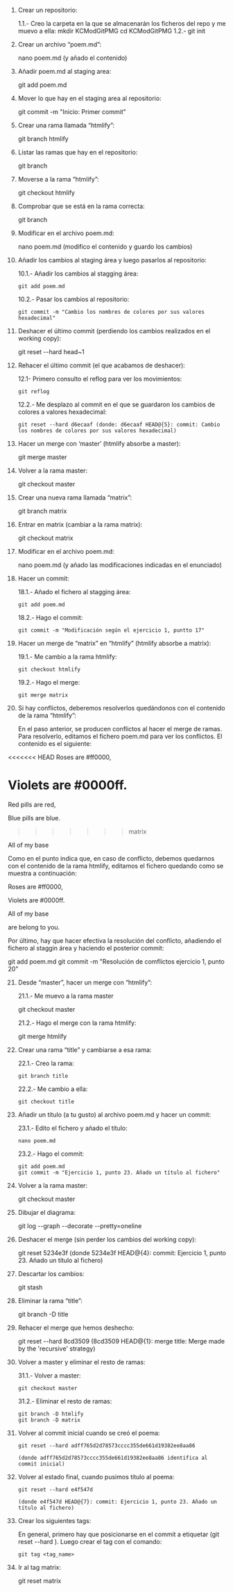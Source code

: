 1) Crear un repositorio:

	1.1.- Creo la carpeta en la que se almacenarán los ficheros del repo y me muevo a ella: 
		mkdir KCModGitPMG
		cd KCModGitPMG
	1.2.- git init

2) Crear un archivo “poem.md”:

	nano poem.md (y añado el contenido)

3) Añadir poem.md al staging area:

	git add poem.md

4) Mover lo que hay en el staging area al repositorio:

	git commit -m "Inicio: Primer commit"


5) Crear una rama llamada “htmlify”:

	git branch htmlify

6) Listar las ramas que hay en el repositorio:

	git branch

7) Moverse a la rama “htmlify”:

	git checkout htmlify

8) Comprobar que se está en la rama correcta:

	git branch

9) Modificar en el archivo poem.md:

	nano poem.md (modifico el contenido y guardo los cambios)

10) Añadir los cambios al staging área y luego pasarlos al repositorio:

	10.1.- Añadir los cambios al stagging área:

		git add poem.md

	10.2.- Pasar los cambios al repositorio:

		git commit -m "Cambio los nombres de colores por sus valores hexadecimal"

11) Deshacer el último commit (perdiendo los cambios realizados en el working copy):

	git reset --hard head~1

12) Rehacer el último commit (el que acabamos de deshacer):

	12.1- Primero consulto el reflog para ver los movimientos:

		git reflog

	12.2.- Me desplazo al commit en el que se guardaron los cambios de colores a valores hexadecimal:

		git reset --hard d6ecaaf (donde: d6ecaaf HEAD@{5}: commit: Cambio los nombres de colores por sus valores hexadecimal)

13) Hacer un merge con ‘master’ (htmlify absorbe a master):

	git merge master

14) Volver a la rama master:

	git checkout master

15) Crear una nueva rama llamada “matrix”:

	git branch matrix

16) Entrar en matrix (cambiar a la rama matrix):

	git checkout matrix

17) Modificar en el archivo poem.md: 

	nano poem.md (y añado las modificaciones indicadas en el enunciado)

18) Hacer un commit:

	18.1.- Añado el fichero al stagging área:

		git add poem.md

	18.2.- Hago el commit:

		git commit -m "Modificación según el ejercicio 1, puntto 17"

19) Hacer un merge de “matrix” en “htmlify” (htmlify absorbe a matrix):

	19.1.- Me cambio a la rama htmlify:
		
		git checkout htmlify

	19.2.- Hago el merge:

		git merge matrix

20) Si hay conflictos, deberemos resolverlos quedándonos con el contenido de la rama “htmlify”:

	En el paso anterior, se producen conflictos al hacer el merge de ramas. Para resolverlo, editamos el fichero 
	poem.md para ver los conflictos. El contenido es el siguiente:

<<<<<<< HEAD
Roses are #ff0000,

Violets are #0000ff.
=======
Red pills are red,

Blue pills are blue.
>>>>>>> matrix

All of my base

Como en el punto indica que, en caso de conflicto, debemos quedarnos con el contenido de la rama htmlify, editamos el fichero
quedando como se muestra a continuación:

Roses are #ff0000,

Violets are #0000ff.

All of my base

are belong to you.

Por último, hay que hacer efectiva la resolución del conflicto, añadiendo el fichero al staggin área y haciendo el posterior commit:

git add poem.md
git commit -m "Resolución de comflictos ejercicio 1, punto 20"

21) Desde “master”, hacer un merge con “htmlify”:

	21.1.- Me muevo a la rama master

	git checkout master

	21.2.- Hago el merge con la rama htmlify:

	git merge htmlify

	
22) Crear una rama “title” y cambiarse a esa rama:

	22.1.- Creo la rama:

		git branch title

	22.2.- Me cambio a ella:

		git checkout title

23) Añadir un título (a tu gusto) al archivo poem.md y hacer un commit:

	23.1.- Edito el fichero y añado el título:

		nano poem.md

	23.2.- Hago el commit:

		git add poem.md
		git commit -m "Ejercicio 1, punto 23. Añado un título al fichero"		

24) Volver a la rama master:

	git checkout master

25) Dibujar el diagrama:

	git log --graph --decorate --pretty=oneline

27) Deshacer el merge (sin perder los cambios del working copy):

	git reset 5234e3f (donde 5234e3f HEAD@{4}: commit: Ejercicio 1, punto 23. Añado un título al fichero)

28) Descartar los cambios:

	git stash

29) Eliminar la rama “title”:

	git branch -D title


30) Rehacer el merge que hemos deshecho:

	git reset --hard 8cd3509 (8cd3509 HEAD@{1}: merge title: Merge made by the 'recursive' strategy)

31) Volver a master y eliminar el resto de ramas:

	31.1.- Volver a master:

		git checkout master
	
	31.2.- Eliminar el resto de ramas:
	
		git branch -D htmlify
		git branch -D matrix

32) Volver al commit inicial cuando se creó el poema:

        git reset --hard adff765d2d78573cccc355de661d19382ee8aa86

        (donde adff765d2d78573cccc355de661d19382ee8aa86 identifica al commit inicial)
	
33) Volver al estado final, cuando pusimos título al poema:

        git reset --hard e4f547d

        (donde e4f547d HEAD@{7}: commit: Ejercicio 1, punto 23. Añado un título al fichero)

	
34) Crear los siguientes tags: 

	En general, primero hay que posicionarse en el commit a etiquetar (git reset --hard <identificador del commit>).
	Luego crear el tag con el comando:

		git tag <tag_name>

35) Ir al tag matrix:

	git reset matrix







